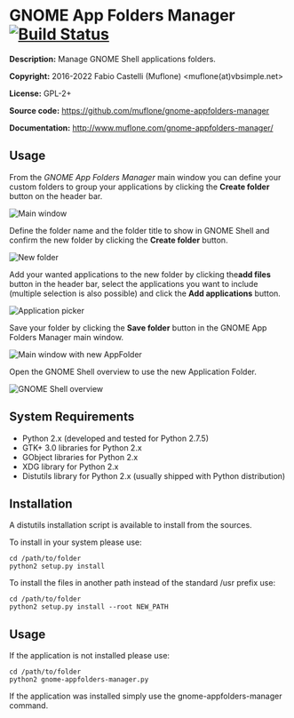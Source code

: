 GNOME App Folders Manager [![Build Status](https://travis-ci.org/muflone/gnome-appfolders-manager.svg?branch=master)](https://travis-ci.org/muflone/gnome-appfolders-manager)
=========================
**Description:** Manage GNOME Shell applications folders.

**Copyright:** 2016-2022 Fabio Castelli (Muflone) <muflone(at)vbsimple.net>

**License:** GPL-2+

**Source code:** https://github.com/muflone/gnome-appfolders-manager

**Documentation:** http://www.muflone.com/gnome-appfolders-manager/

Usage
-----

From the *GNOME App Folders Manager* main window you can define your custom folders
to group your applications by clicking the **Create folder** button on the header bar.

![Main window](http://www.muflone.com/resources/gnome-appfolders-manager/archive/latest/english/main.png)

Define the folder name and the folder title to show in GNOME Shell and confirm
the new folder by clicking the **Create folder** button.

![New folder](http://www.muflone.com/resources/gnome-appfolders-manager/archive/latest/english/create-folder.png)

Add your wanted applications to the new folder by clicking the**add files**
button in the header bar, select the applications you want to include (multiple 
selection is also possible) and click the **Add applications** button.

![Application picker](http://www.muflone.com/resources/gnome-appfolders-manager/archive/latest/english/add-applications.png)

Save your folder by clicking the **Save folder** button in the GNOME App Folders
Manager main window.

![Main window with new AppFolder](http://www.muflone.com/resources/gnome-appfolders-manager/archive/latest/english/main-with-new-appfolder.png)

Open the GNOME Shell overview to use the new Application Folder.

![GNOME Shell overview](http://www.muflone.com/resources/gnome-appfolders-manager/archive/latest/english/gnome-shell-appfolder.png)

System Requirements
-------------------

* Python 2.x (developed and tested for Python 2.7.5)
* GTK+ 3.0 libraries for Python 2.x
* GObject libraries for Python 2.x
* XDG library for Python 2.x
* Distutils library for Python 2.x (usually shipped with Python distribution)

Installation
------------

A distutils installation script is available to install from the sources.

To install in your system please use:

    cd /path/to/folder
    python2 setup.py install

To install the files in another path instead of the standard /usr prefix use:

    cd /path/to/folder
    python2 setup.py install --root NEW_PATH

Usage
-----

If the application is not installed please use:

    cd /path/to/folder
    python2 gnome-appfolders-manager.py

If the application was installed simply use the gnome-appfolders-manager
command.
